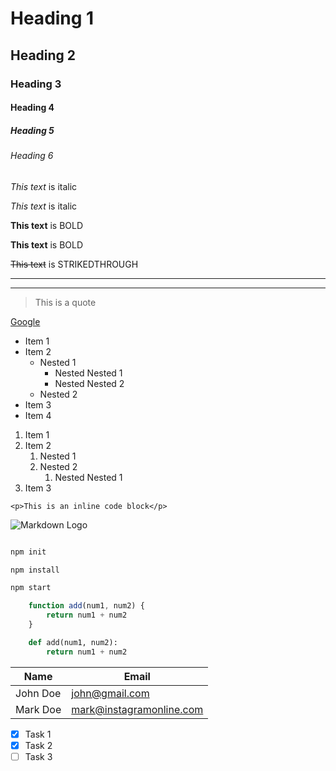 <!-- Headings -->
# Heading 1
## Heading 2
### Heading 3
#### Heading 4
##### Heading 5
###### Heading 6


<!-- ITLAICS: To make a text ITALIC, we can use asterick or underscore at the beginning and end of the text -->

*This text* is italic

_This text_ is italic


<!-- STRONG: To make a text STRONG, we can use double asterick or underscore at the beginning and end of the text -->

**This text** is BOLD

__This text__ is BOLD


<!-- STRIKETHROUGH: To make a text STRIKETHROUGH, we can use double TILDA at the beginning and end of the text -->

~~This text~~ is STRIKEDTHROUGH

<!-- HORIZONTAL RULE: To make an horizontal line, we can use either triple underscore or minus sign -->

---
___


<!-- BLOCKQUOTE: To make a BLOCKQUOTE, we can use a single greater than sign at the beginning of the text -->

> This is a quote

<!-- LINKS: To make a LINK, we will type our text inside a rectangle bracket and paste the corresponding link in a parenthesis. To give it a title, we include a quote inside the parenthesis-->

[Google](https://www.google.com "Google")


<!-- UNORDERED LIST: To create an unordered lists, we will use single asterick preceeding the text. Also, we can make a NESTED list by using TAB under the list we want to NEST. -->

* Item 1
* Item 2
    * Nested 1
        * Nested Nested 1
        * Nested Nested 2
    * Nested 2
* Item 3
* Item 4


<!-- ORDERED LIST: To create an ordered list, we will use number and dot preceeding the text. Also, we can created nested ordered list by using tab follow by number and dot and text -->

1. Item 1
1. Item 2
    1. Nested 1
    1. Nested 2
        1. Nested Nested 1
1. Item 3


<!-- INLINE CODE BLOCK: To create an inline code block, we will use back tick follow by the text/code -->

`<p>This is an inline code block</p>`


<!-- IMAGE: To create an image, we use bang sign follow by the image name in rectangular bracket and the URL in a parenthesis -->

![Markdown Logo](https://markdown-here.com/img/icon256.png)


<!-- Github Markdown -->

<!-- SYNTAX SPECIFIC CODE BLOCK: To create a syntax specific code block in Github, we will begin by using 3 MARK TICK at the beginning and end of the text including the environment we want our code to be written -->

<!-- For BASH SCRIPT -->

```bash

npm init

npm install

npm start

```


<!-- For JAVASCRIPT SCRIPT -->

```javascript
    function add(num1, num2) {
        return num1 + num2
    }
```


<!-- For PYTHON SCRIPT -->

```python
    def add(num1, num2):
        return num1 + num2
```


<!-- For TABLES -->

|  Name          |  Email                    |
|  ------------- |  -----------------------  |
|  John Doe      |  john@gmail.com           |
|  Mark Doe      |  mark@instagramonline.com |


<!-- For TASK LIST -->

* [x] Task 1
* [x] Task 2
* [ ] Task 3